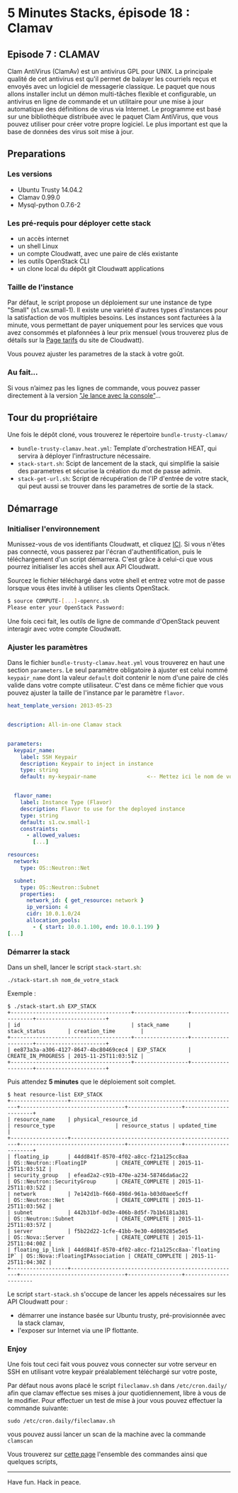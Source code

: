 # 5 Minutes Stacks, épisode 18 : Clamav #

## Episode 7 : CLAMAV

Clam AntiVirus (ClamAv) est un antivirus GPL pour UNIX. La principale qualité de cet antivirus est qu'il permet de balayer les courriels reçus et envoyés avec un logiciel de messagerie classique. Le paquet que nous allons installer inclut un démon multi-tâches flexible et configurable, un antivirus en ligne de commande et un utilitaire pour une mise à jour automatique des définitions de virus via Internet. Le programme est basé sur une bibliothèque distribuée avec le paquet Clam AntiVirus, que vous pouvez utiliser pour créer votre propre logiciel.
Le plus important est que la base de données des virus soit mise à jour.
## Preparations

### Les versions
 - Ubuntu Trusty 14.04.2
 - Clamav 0.99.0
 - Mysql-python 0.7.6-2

### Les pré-requis pour déployer cette stack

- un accès internet
- un shell Linux
- un compte Cloudwatt, avec une paire de clés existante
- les outils OpenStack CLI
- un clone local du dépôt git Cloudwatt applications

### Taille de l'instance
Par défaut, le script propose un déploiement sur une instance de type "Small" (s1.cw.small-1). Il
existe une variété d'autres types d'instances pour la satisfaction de vos multiples besoins.
Les instances sont facturées à la minute, vous permettant de payer uniquement pour les services que vous avez consommés et plafonnées à leur prix mensuel
(vous trouverez plus de détails sur la [Page tarifs](https://www.cloudwatt.com/fr/produits/tarifs.html) du site de Cloudwatt).

Vous pouvez ajuster les parametres de la stack à votre goût.

### Au fait...

Si vous n’aimez pas les lignes de commande, vous pouvez passer directement à la version ["Je lance avec la console"](#console)...

## Tour du propriétaire

Une fois le dépôt cloné, vous trouverez le répertoire `bundle-trusty-clamav/`

* `bundle-trusty-clamav.heat.yml`: Template d'orchestration HEAT, qui servira à déployer l'infrastructure nécessaire.
* `stack-start.sh`: Scipt de lancement de la stack, qui simplifie la saisie des parametres et sécurise la création du mot de passe admin.
* `stack-get-url.sh`: Script de récupération de l'IP d'entrée de votre stack, qui peut aussi se trouver dans les parametres de sortie de la stack.

## Démarrage

### Initialiser l'environnement

Munissez-vous de vos identifiants Cloudwatt, et cliquez [ICI](https://console.cloudwatt.com/project/access_and_security/api_access/openrc/).
Si vous n'êtes pas connecté, vous passerez par l'écran d'authentification, puis le téléchargement d'un script démarrera. C'est grâce à celui-ci que vous pourrez initialiser les accès shell aux API Cloudwatt.

Sourcez le fichier téléchargé dans votre shell et entrez votre mot de passe lorsque vous êtes invité à utiliser les clients OpenStack.

~~~ bash
$ source COMPUTE-[...]-openrc.sh
Please enter your OpenStack Password:

~~~

Une fois ceci fait, les outils de ligne de commande d'OpenStack peuvent interagir avec votre compte Cloudwatt.


### Ajuster les paramètres

Dans le fichier `bundle-trusty-clamav.heat.yml` vous trouverez en haut une section `parameters`. Le seul paramètre obligatoire à ajuster
est celui nommé `keypair_name` dont la valeur `default` doit contenir le nom d'une paire de clés valide dans votre compte utilisateur.
C'est dans ce même fichier que vous pouvez ajuster la taille de l'instance par le paramètre `flavor`.

~~~ yaml
heat_template_version: 2013-05-23


description: All-in-one Clamav stack


parameters:
  keypair_name:
    label: SSH Keypair
    description: Keypair to inject in instance
    type: string
    default: my-keypair-name                <-- Mettez ici le nom de votre keypair


  flavor_name:
    label: Instance Type (Flavor)
    description: Flavor to use for the deployed instance
    type: string
    default: s1.cw.small-1
    constraints:
      - allowed_values:
        [...]

resources:
  network:
    type: OS::Neutron::Net

  subnet:
    type: OS::Neutron::Subnet
    properties:
      network_id: { get_resource: network }
      ip_version: 4
      cidr: 10.0.1.0/24
      allocation_pools:
        - { start: 10.0.1.100, end: 10.0.1.199 }
[...]
~~~

<a name="startup" />

### Démarrer la stack

Dans un shell, lancer le script `stack-start.sh`:

~~~
./stack-start.sh nom_de_votre_stack
~~~

Exemple :

```
$ ./stack-start.sh EXP_STACK
+--------------------------------------+-----------------+--------------------+----------------------+
| id                                   | stack_name      | stack_status       | creation_time        |
+--------------------------------------+-----------------+--------------------+----------------------+
| ee873a3a-a306-4127-8647-4bc80469cec4 | EXP_STACK       | CREATE_IN_PROGRESS | 2015-11-25T11:03:51Z |
+--------------------------------------+-----------------+--------------------+----------------------+
```

Puis attendez **5 minutes** que le déploiement soit complet.


```
$ heat resource-list EXP_STACK
+------------------+-----------------------------------------------------+---------------------------------+-----------------+----------------------+
| resource_name    | physical_resource_id                                | resource_type                   | resource_status | updated_time         |
+------------------+-----------------------------------------------------+---------------------------------+-----------------+----------------------+
| floating_ip      | 44dd841f-8570-4f02-a8cc-f21a125cc8aa                | OS::Neutron::FloatingIP         | CREATE_COMPLETE | 2015-11-25T11:03:51Z |
| security_group   | efead2a2-c91b-470e-a234-58746da6ac22                | OS::Neutron::SecurityGroup      | CREATE_COMPLETE | 2015-11-25T11:03:52Z |
| network          | 7e142d1b-f660-498d-961a-b03d0aee5cff                | OS::Neutron::Net                | CREATE_COMPLETE | 2015-11-25T11:03:56Z |
| subnet           | 442b31bf-0d3e-406b-8d5f-7b1b6181a381                | OS::Neutron::Subnet             | CREATE_COMPLETE | 2015-11-25T11:03:57Z |
| server           | f5b22d22-1cfe-41bb-9e30-4d089285e5e5                | OS::Nova::Server                | CREATE_COMPLETE | 2015-11-25T11:04:00Z |
| floating_ip_link | 44dd841f-8570-4f02-a8cc-f21a125cc8aa-`floating IP` | OS::Nova::FloatingIPAssociation | CREATE_COMPLETE | 2015-11-25T11:04:30Z |
+------------------+-----------------------------------------------------+---------------------------------+-----------------+----------------------
```

Le script `start-stack.sh` s'occupe de lancer les appels nécessaires sur les API Cloudwatt pour :

* démarrer une instance basée sur Ubuntu trusty, pré-provisionnée avec la stack clamav,
* l'exposer sur Internet via une IP flottante.

### Enjoy

Une fois tout ceci fait vous pouvez vous connecter sur votre serveur en SSH en utilisant votre keypair préalablement téléchargé sur votre poste,

 Par défaut nous avons placé le script `fileclamav.sh` dans `/etc/cron.daily/`
 afin que clamav effectue ses mises à jour quotidiennement, libre à vous de le modifier.
 Pour effectuer un test de mise à jour vous pouvez effectuer la commande suivante:

 ``sudo /etc/cron.daily/fileclamav.sh``

 vous pouvez aussi lancer un scan de la machine avec la commande `clamscan`


 Vous trouverez sur [cette page](https://doc.ubuntu-fr.org/clamav) l'ensemble des commandes ainsi que quelques scripts,

-----
Have fun. Hack in peace.
